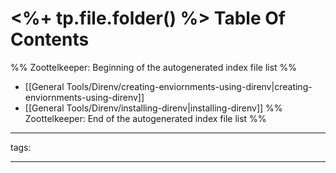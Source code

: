 # <%+ tp.file.folder() %> Table Of Contents



%% Zoottelkeeper: Beginning of the autogenerated index file list  %%
-  [[General Tools/Direnv/creating-enviornments-using-direnv|creating-enviornments-using-direnv]]
-  [[General Tools/Direnv/installing-direnv|installing-direnv]]
%% Zoottelkeeper: End of the autogenerated index file list  %%



---

tags: 

---